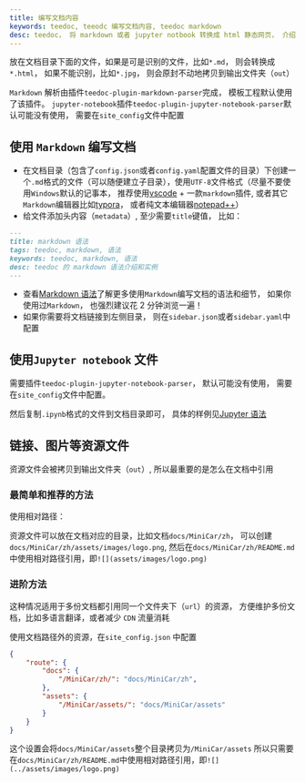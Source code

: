 ```yaml
---
title: 编写文档内容
keywords: teedoc, teeodc 编写文档内容, teedoc markdown
desc: teedoc， 将 markdown 或者 jupyter notbook 转换成 html 静态网页， 介绍了 teedoc 的文档内容编写规范
---
```



放在文档目录下面的文件，如果是可是识别的文件，比如`*.md`， 则会转换成`*.html`， 如果不能识别，比如`*.jpg`， 则会原封不动地拷贝到输出文件夹（`out`）

`Markdown` 解析由插件`teedoc-plugin-markdown-parser`完成， 模板工程默认使用了该插件。
`jupyter-notebook`插件`teedoc-plugin-jupyter-notebook-parser`默认可能没有使用， 需要在`site_config`文件中配置


## 使用 `Markdown` 编写文档

* 在文档目录（包含了`config.json`或者`config.yaml`配置文件的目录）下创建一个`.md`格式的文件（可以随便建立子目录），使用`UTF-8`文件格式（尽量不要使用`Windows`默认的记事本， 推荐使用[vscode](https://code.visualstudio.com/) + 一款`markdown`插件, 或者其它`Markdown`编辑器比如[typora](https://www.typora.io/)， 或者纯文本编辑器[notepad++](https://notepad-plus-plus.org/)）
* 给文件添加头内容（`metadata`）, 至少需要`title`键值， 比如：

```markdown
---
title: markdown 语法
tags: teedoc, markdown, 语法
keywords: teedoc, markdown, 语法
desc: teedoc 的 markdown 语法介绍和实例
---
```

* 查看[Markdown 语法](../syntax/syntax_markdown.md)了解更多使用`Markdown`编写文档的语法和细节， 如果你使用过`Markdown`， 也强烈建议花 2 分钟浏览一遍！
* 如果你需要将文档链接到左侧目录， 则在`sidebar.json`或者`sidebar.yaml`中配置


## 使用`Jupyter notebook` 文件

需要插件`teedoc-plugin-jupyter-notebook-parser`， 默认可能没有使用， 需要在`site_config`文件中配置。

然后复制`.ipynb`格式的文件到文档目录即可， 具体的样例见[Jupyter 语法](../syntax/syntax_jupyter.ipynb)



## 链接、图片等资源文件

资源文件会被拷贝到输出文件夹（`out`）, 所以最重要的是怎么在文档中引用

### 最简单和推荐的方法

使用相对路径：

资源文件可以放在文档对应的目录，比如文档`docs/MiniCar/zh`， 可以创建`docs/MiniCar/zh/assets/images/logo.png`,
然后在`docs/MiniCar/zh/README.md`中使用相对路径引用，即`![](assets/images/logo.png)`

### 进阶方法

这种情况适用于多份文档都引用同一个文件夹下（`url`）的资源， 方便维护多份文档，比如多语言翻译，或者减少 `CDN` 流量消耗

使用文档路径外的资源，在`site_config.json` 中配置
```json
{
    "route": {
        "docs": {
            "/MiniCar/zh/": "docs/MiniCar/zh",
        },
        "assets": {
            "/MiniCar/assets/": "docs/MiniCar/assets"
        }
    }
}
```
这个设置会将`docs/MiniCar/assets`整个目录拷贝为`/MiniCar/assets`
所以只需要在`docs/MiniCar/zh/README.md`中使用相对路径引用，即`![](../assets/images/logo.png)`


